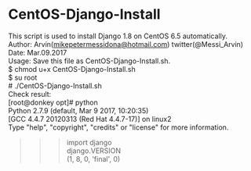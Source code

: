 # CentOS-Django-Install  
This script is used to install Django 1.8 on CentOS 6.5 automatically.  
Author: Arvin(mikepetermessidona@hotmail.com) twitter(@Messi_Arvin)  
Date:   Mar.09.2017  
Usage:  Save this file as CentOS-Django-Install.sh.   
        $ chmod u+x CentOS-Django-Install.sh  
	      $ su root   
        # ./CentOS-Django-Install.sh  
Check result:   
[root@donkey opt]# python   
Python 2.7.9 (default, Mar  9 2017, 10:20:35)    
[GCC 4.4.7 20120313 (Red Hat 4.4.7-17)] on linux2    
Type "help", "copyright", "credits" or "license" for more information.    
>>> import django    
>>> django.VERSION    
(1, 8, 0, 'final', 0)    
>>>    
